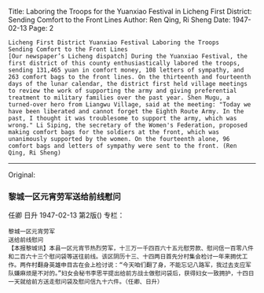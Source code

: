 Title: Laboring the Troops for the Yuanxiao Festival in Licheng First District: Sending Comfort to the Front Lines
Author: Ren Qing, Ri Sheng
Date: 1947-02-13
Page: 2

    Licheng First District Yuanxiao Festival Laboring the Troops
    Sending Comfort to the Front Lines
    [Our newspaper’s Licheng dispatch] During the Yuanxiao Festival, the first district of this county enthusiastically labored the troops, sending 131,465 yuan in comfort money, 108 letters of sympathy, and 263 comfort bags to the front lines. On the thirteenth and fourteenth days of the lunar calendar, the district first held village meetings to review the work of supporting the army and giving preferential treatment to military families over the past year. Shen Mugu, a turned-over hero from Liangwu Village, said at the meeting: "Today we have been liberated and cannot forget the Eighth Route Army. In the past, I thought it was troublesome to support the army, which was wrong." Li Siping, the secretary of the Women's Federation, proposed making comfort bags for the soldiers at the front, which was unanimously supported by the women. On the fourteenth alone, 96 comfort bags and letters of sympathy were sent to the front. (Ren Qing, Ri Sheng)



<hr /> 

Original: 


### 黎城一区元宵劳军送给前线慰问
任卿  日升
1947-02-13
第2版()
专栏：

    黎城一区元宵劳军
    送给前线慰问
    【本报黎城讯】本县一区元宵节热烈劳军，十三万一千四百六十五元慰劳款、慰问信一百零八件和二百六十三个慰问袋等送往前线。该区阴历十三、十四两日首先分村集会检讨一年来拥优工作。两仵村翻身英雄申目古在会上检讨说：“今天咱们翻了身，不能忘记八路军，我过去支应军队嫌麻烦是不对的。”妇女会秘书李思平提出给前方战士做慰问袋后，获得妇女一致拥护，十四日一天就给前方送走慰问袋及慰问信九十六件。（任卿、日升）
